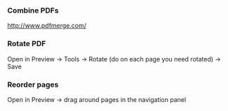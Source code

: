 ### Combine PDFs

http://www.pdfmerge.com/


### Rotate PDF

Open in Preview -> Tools -> Rotate (do on each page you need rotated) -> Save


### Reorder pages

Open in Preview -> drag around pages in the navigation panel